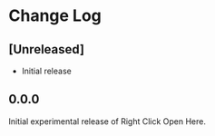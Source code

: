 # Change Log

## [Unreleased]

- Initial release

## 0.0.0

Initial experimental release of Right Click Open Here.
